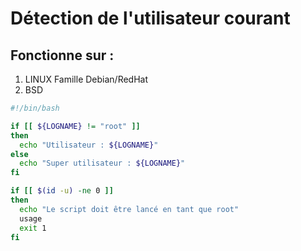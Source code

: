 # Détection de l'utilisateur courant
## Fonctionne sur :
1. LINUX Famille Debian/RedHat
2. BSD

```bash
#!/bin/bash

if [[ ${LOGNAME} != "root" ]]
then
  echo "Utilisateur : ${LOGNAME}"
else
  echo "Super utilisateur : ${LOGNAME}"
fi

```

```Bash
if [[ $(id -u) -ne 0 ]]
then
  echo "Le script doit être lancé en tant que root"
  usage
  exit 1
fi   
```
